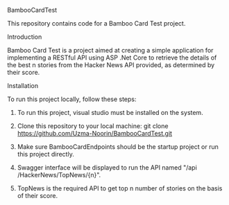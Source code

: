 BambooCardTest

This repository contains code for a Bamboo Card Test project.

Introduction

Bamboo Card Test is a project aimed at creating a simple application for implementing a RESTful API using ASP .Net Core to retrieve the details of the best
n stories from the Hacker News API provided, as determined by their score.

Installation

To run this project locally, follow these steps:

1. To run this project, visual studio must be installed on the system.
2. Clone this repository to your local machine:
        git clone https://github.com/Uzma-Noorin/BambooCardTest.git

3. Make sure BambooCardEndpoints should be the startup project or run this project directly.
4. Swagger interface will be displayed to run the API named "​/api​/HackerNews​/TopNews​/{n}".
5. TopNews is the required API to get top n number of stories on the basis of their score.
